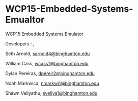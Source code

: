 # WCP15-Embedded-Systems-Emualtor
WCP15 Embedded Systems Emulator

Developers : <name>, <email>

Seth Arnold, sarnold4@binghamton.edu

William Cass, wcass1@binghamton.edu

Dylan Pereiras, dpereir2@binghamton.edu

Noah Markwica, nmarkwi1@binghamton.edu

Shawn Veliyathu, sveliya1@binghamton.edu
